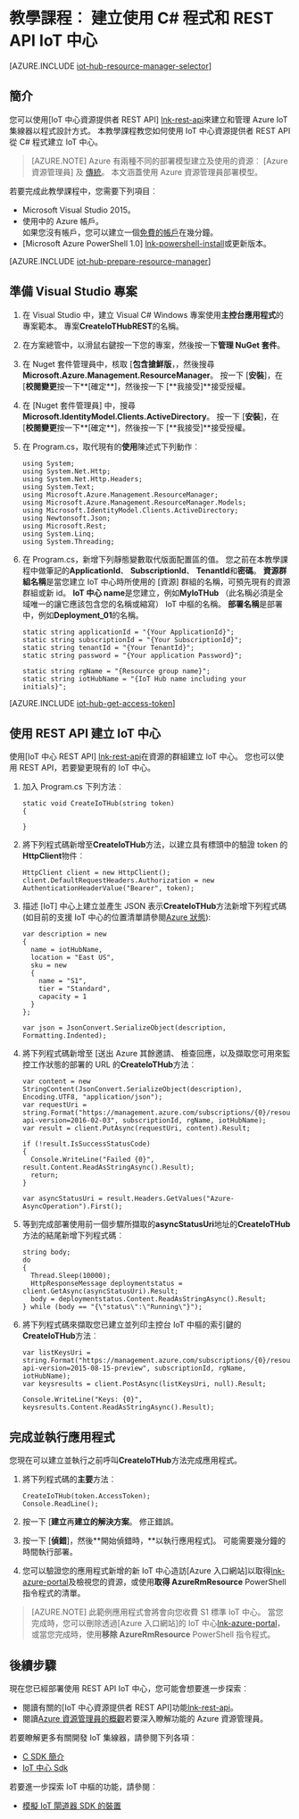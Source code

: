 <properties
    pageTitle="建立使用 REST API IoT 中心 |Microsoft Azure"
    description="請遵循此教學課程以開始使用 REST API 來建立 IoT 中心。"
    services="iot-hub"
    documentationCenter=".net"
    authors="dominicbetts"
    manager="timlt"
    editor=""/>

<tags
     ms.service="iot-hub"
     ms.devlang="dotnet"
     ms.topic="article"
     ms.tgt_pltfrm="na"
     ms.workload="na"
     ms.date="08/16/2016"
     ms.author="dobett"/>

# <a name="tutorial-create-an-iot-hub-using-a-c-program-and-the-rest-api"></a>教學課程︰ 建立使用 C# 程式和 REST API IoT 中心

[AZURE.INCLUDE [iot-hub-resource-manager-selector](../../includes/iot-hub-resource-manager-selector.md)]

## <a name="introduction"></a>簡介

您可以使用[IoT 中心資源提供者 REST API] [lnk-rest-api]來建立和管理 Azure IoT 集線器以程式設計方式。 本教學課程教您如何使用 IoT 中心資源提供者 REST API 從 C# 程式建立 IoT 中心。

> [AZURE.NOTE] Azure 有兩種不同的部署模型建立及使用的資源︰ [Azure 資源管理員] 及 [傳統](../resource-manager-deployment-model.md)。  本文涵蓋使用 Azure 資源管理員部署模型。

若要完成此教學課程中，您需要下列項目︰

- Microsoft Visual Studio 2015。
- 使用中的 Azure 帳戶。 <br/>如果您沒有帳戶，您可以建立一個[免費的帳戶][lnk-free-trial]在幾分鐘。
- [Microsoft Azure PowerShell 1.0] [lnk-powershell-install]或更新版本。

[AZURE.INCLUDE [iot-hub-prepare-resource-manager](../../includes/iot-hub-prepare-resource-manager.md)]

## <a name="prepare-your-visual-studio-project"></a>準備 Visual Studio 專案

1. 在 Visual Studio 中，建立 Visual C# Windows 專案使用**主控台應用程式**的專案範本。 專案**CreateIoTHubREST**的名稱。

2. 在方案總管中，以滑鼠右鍵按一下您的專案，然後按一下**管理 NuGet 套件**。

3. 在 Nuget 套件管理員中，核取 [**包含搶鮮版**，，然後搜尋**Microsoft.Azure.Management.ResourceManager**。 按一下 [**安裝**]，在 [**校閱變更**按一下**[確定**]，然後按一下 [**我接受]**接受授權。

4. 在 [Nuget 套件管理員] 中，搜尋**Microsoft.IdentityModel.Clients.ActiveDirectory**。  按一下 [**安裝**]，在 [**校閱變更**按一下**[確定**]，然後按一下 [**我接受]**接受授權。

6. 在 Program.cs，取代現有的**使用**陳述式下列動作︰

    ```
    using System;
    using System.Net.Http;
    using System.Net.Http.Headers;
    using System.Text;
    using Microsoft.Azure.Management.ResourceManager;
    using Microsoft.Azure.Management.ResourceManager.Models;
    using Microsoft.IdentityModel.Clients.ActiveDirectory;
    using Newtonsoft.Json;
    using Microsoft.Rest;
    using System.Linq;
    using System.Threading;
    ```
    
7. 在 Program.cs，新增下列靜態變數取代版面配置區的值。 您之前在本教學課程中做筆記的**ApplicationId**、 **SubscriptionId**、 **TenantId**和**密碼**。 **資源群組名稱**是當您建立 IoT 中心時所使用的 [資源] 群組的名稱，可預先現有的資源群組或新 id。 **IoT 中心 name**是您建立，例如**MyIoTHub** （此名稱必須是全域唯一的讓它應該包含您的名稱或縮寫） IoT 中樞的名稱。 **部署名稱**是部署中，例如**Deployment_01**的名稱。

    ```
    static string applicationId = "{Your ApplicationId}";
    static string subscriptionId = "{Your SubscriptionId}";
    static string tenantId = "{Your TenantId}";
    static string password = "{Your application Password}";
    
    static string rgName = "{Resource group name}";
    static string iotHubName = "{IoT Hub name including your initials}";
    ```

[AZURE.INCLUDE [iot-hub-get-access-token](../../includes/iot-hub-get-access-token.md)]

## <a name="use-the-rest-api-to-create-an-iot-hub"></a>使用 REST API 建立 IoT 中心

使用[IoT 中心 REST API] [lnk-rest-api]在資源的群組建立 IoT 中心。 您也可以使用 REST API，若要變更現有的 IoT 中心。

1. 加入 Program.cs 下列方法︰
    
    ```
    static void CreateIoTHub(string token)
    {
        
    }
    ```

2. 將下列程式碼新增至**CreateIoTHub**方法，以建立具有標頭中的驗證 token 的**HttpClient**物件︰

    ```
    HttpClient client = new HttpClient();
    client.DefaultRequestHeaders.Authorization = new AuthenticationHeaderValue("Bearer", token);
    ```

3. 描述 [IoT] 中心上建立並產生 JSON 表示**CreateIoTHub**方法新增下列程式碼 (如目前的支援 IoT 中心的位置清單請參閱[Azure 狀態][lnk-status]):

    ```
    var description = new
    {
      name = iotHubName,
      location = "East US",
      sku = new
      {
        name = "S1",
        tier = "Standard",
        capacity = 1
      }
    };
    
    var json = JsonConvert.SerializeObject(description, Formatting.Indented);
    ```

4. 將下列程式碼新增至 [送出 Azure 其餘邀請、 檢查回應，以及擷取您可用來監控工作狀態的部署的 URL 的**CreateIoTHub**方法︰

    ```
    var content = new StringContent(JsonConvert.SerializeObject(description), Encoding.UTF8, "application/json");
    var requestUri = string.Format("https://management.azure.com/subscriptions/{0}/resourcegroups/{1}/providers/Microsoft.devices/IotHubs/{2}?api-version=2016-02-03", subscriptionId, rgName, iotHubName);
    var result = client.PutAsync(requestUri, content).Result;
      
    if (!result.IsSuccessStatusCode)
    {
      Console.WriteLine("Failed {0}", result.Content.ReadAsStringAsync().Result);
      return;
    }
    
    var asyncStatusUri = result.Headers.GetValues("Azure-AsyncOperation").First();
    ```

5. 等到完成部署使用前一個步驟所擷取的**asyncStatusUri**地址的**CreateIoTHub**方法的結尾新增下列程式碼︰

    ```
    string body;
    do
    {
      Thread.Sleep(10000);
      HttpResponseMessage deploymentstatus = client.GetAsync(asyncStatusUri).Result;
      body = deploymentstatus.Content.ReadAsStringAsync().Result;
    } while (body == "{\"status\":\"Running\"}");
    ```

6. 將下列程式碼來擷取您已建立並列印主控台 IoT 中樞的索引鍵的**CreateIoTHub**方法︰

    ```
    var listKeysUri = string.Format("https://management.azure.com/subscriptions/{0}/resourceGroups/{1}/providers/Microsoft.Devices/IotHubs/{2}/IoTHubKeys/listkeys?api-version=2015-08-15-preview", subscriptionId, rgName, iotHubName);
    var keysresults = client.PostAsync(listKeysUri, null).Result;
    
    Console.WriteLine("Keys: {0}", keysresults.Content.ReadAsStringAsync().Result);
    ```
    
## <a name="complete-and-run-the-application"></a>完成並執行應用程式

您現在可以建立並執行之前呼叫**CreateIoTHub**方法完成應用程式。

1. 將下列程式碼的**主要**方法︰

    ```
    CreateIoTHub(token.AccessToken);
    Console.ReadLine();
    ```
    
2. 按一下 [**建立**再**建立的解決方案**。 修正錯誤。

3. 按一下 [**偵錯**]，然後**開始偵錯時，**以執行應用程式]。 可能需要幾分鐘的時間執行部署。

4. 您可以驗證您的應用程式新增的新 IoT 中心造訪[Azure 入口網站]以取得[lnk-azure-portal]及檢視您的資源，或使用**取得 AzureRmResource** PowerShell 指令程式的清單。

> [AZURE.NOTE] 此範例應用程式會將會向您收費 S1 標準 IoT 中心。 當您完成時，您可以刪除透過[Azure 入口網站]的 IoT 中心[lnk-azure-portal]，或當您完成時，使用**移除 AzureRmResource** PowerShell 指令程式。

## <a name="next-steps"></a>後續步驟

現在您已經部署使用 REST API IoT 中心，您可能會想要進一步探索︰

- 閱讀有關的[IoT 中心資源提供者 REST API]功能[lnk-rest-api]。
- 閱讀[Azure 資源管理員的概觀][lnk-azure-rm-overview]若要深入瞭解功能的 Azure 資源管理員。

若要瞭解更多有關開發 IoT 集線器，請參閱下列各項︰

- [C SDK 簡介][lnk-c-sdk]
- [IoT 中心 Sdk][lnk-sdks]

若要進一步探索 IoT 中樞的功能，請參閱︰

- [模擬 IoT 閘道器 SDK 的裝置][lnk-gateway]

<!-- Links -->
[lnk-free-trial]: https://azure.microsoft.com/pricing/free-trial/
[lnk-azure-portal]: https://portal.azure.com/
[lnk-status]: https://azure.microsoft.com/status/
[lnk-powershell-install]: ../powershell-install-configure.md
[lnk-rest-api]: https://msdn.microsoft.com/library/mt589014.aspx
[lnk-azure-rm-overview]: ../azure-resource-manager/resource-group-overview.md

[lnk-c-sdk]: iot-hub-device-sdk-c-intro.md
[lnk-sdks]: iot-hub-devguide-sdks.md

[lnk-gateway]: iot-hub-linux-gateway-sdk-simulated-device.md
